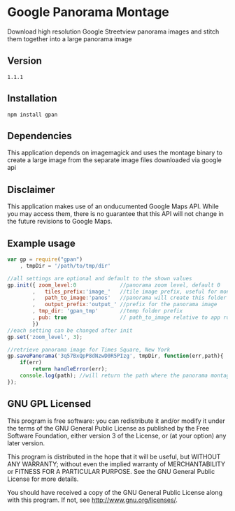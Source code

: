 # Google Panorama Montage

Download high resolution Google Streetview panorama images and stitch them together into a large panorama image

## Version
`1.1.1`

## Installation

`npm install gpan`

## Dependencies

This application depends on imagemagick and uses the montage binary to create a large image
from the separate image files downloaded via google api

## Disclaimer

This application makes use of an onducumented Google Maps API. While you may access them, there is no
guarantee that this API will not change in the future revisions to Google Maps.

## Example usage

```js
var gp = require("gpan")
	, tmpDir = '/path/to/tmp/dir'

//all settings are optional and default to the shown values
gp.init({ zoom_level:0				//panorama zoom level, default 0
		,	tiles_prefix:'image_'   //tile image prefix, useful for montage
		,	path_to_image:'panos'	//panorama will create this folder and store the panorama in it
		,	output_prefix:'output_'	//prefix for the panorama image
		, tmp_dir: 'gpan_tmp'		//temp folder prefix
		, pub: true					// path_to_image relative to app root or public folder
		})
//each setting can be changed after init
gp.set('zoom_level', 3);

//retrieve panorama image for Times Square, New York
gp.savePanorama('3q57BxQpP8dNzwD0R5PIzg', tmpDir, function(err,path){
	if(err)
		return handleError(err);
	console.log(path); //will return the path where the panorama montage is stored
});
```

## GNU GPL Licensed

This program is free software: you can redistribute it and/or modify
it under the terms of the GNU General Public License as published by
the Free Software Foundation, either version 3 of the License, or
(at your option) any later version.

This program is distributed in the hope that it will be useful,
but WITHOUT ANY WARRANTY; without even the implied warranty of
MERCHANTABILITY or FITNESS FOR A PARTICULAR PURPOSE.  See the
GNU General Public License for more details.

You should have received a copy of the GNU General Public License
along with this program.  If not, see <http://www.gnu.org/licenses/>.